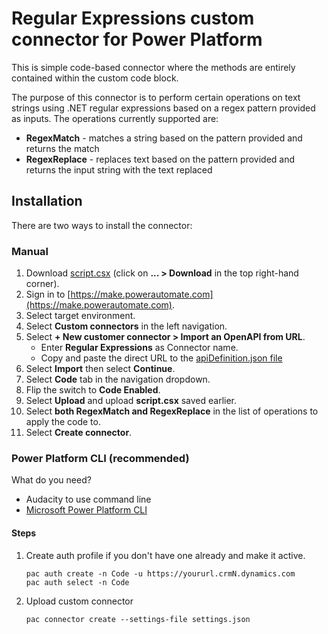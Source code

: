 
# Regular Expressions custom connector for Power Platform

This is simple code-based connector where the methods are entirely contained within the custom code block.

The purpose of this connector is to perform certain operations on text strings using .NET regular expressions based on a regex pattern provided as inputs. The operations currently supported are:
- **RegexMatch** - matches a string based on the pattern provided and returns the match
- **RegexReplace** - replaces text based on the pattern provided and returns the input string with the text replaced

## Installation

There are two ways to install the connector:

### Manual

1. Download [script.csx](./script.csx) (click on **... > Download** in the top right-hand corner).
2. Sign in to [https://make.powerautomate.com](https://make.powerautomate.com).
3. Select target environment.
4. Select **Custom connectors** in the left navigation.
5. Select **+ New customer connector > Import an OpenAPI from URL**.
   * Enter **Regular Expressions** as Connector name.
   * Copy and paste the direct URL to the [apiDefinition.json file](./apiDefinition.json) 
6. Select **Import** then select **Continue**.
7. Select **Code** tab in the navigation dropdown.
8. Flip the switch to **Code Enabled**.
9. Select **Upload** and upload **script.csx** saved earlier.
10. Select **both RegexMatch and RegexReplace** in the list of operations to apply the code to.
11. Select **Create connector**.

### Power Platform CLI (recommended)

What do you need?

* Audacity to use command line
* [Microsoft Power Platform CLI](https://learn.microsoft.com/power-platform/developer/cli/introduction)

#### Steps

1. Create auth profile if you don't have one already and make it active.

   ```shell
   pac auth create -n Code -u https://yoururl.crmN.dynamics.com
   pac auth select -n Code
   ```

1. Upload custom connector

   ```shell
   pac connector create --settings-file settings.json
   ```
